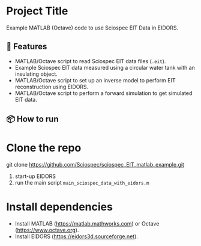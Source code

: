 # Project Title

Example MATLAB (Octave) code to use Sciospec EIT Data in EIDORS.

## 🚀 Features

- MATLAB/Octave script to read Sciospec EIT data files (`.eit`).
- Example Sciospec EIT data measured using a circular water tank with an insulating object.
- MATLAB/Octave script to set up an inverse model to perform EIT reconstruction using EIDORS.
- MATLAB/Octave script to perform a forward simulation to get simulated EIT data.

## 📦 How to run

# Clone the repo
git clone https://github.com/Sciospec/sciospec_EIT_matlab_example.git
1. start-up EIDORS
2. run the main script `main_sciospec_data_with_eidors.m`

# Install dependencies
- Install MATLAB (https://matlab.mathworks.com) or Octave (https://www.octave.org).
- Install EIDORS (https://eidors3d.sourceforge.net).
